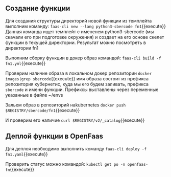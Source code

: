 ## Создание функции
Для создания структуры директорий новой функции из темплейта выполним команду:
`faas-cli new --lang python3-sbercode fn1`{{execute}}
Данная команда ищет темплейт с имененем python3-sbercode (мы скачали его при подготовке окружения) и создает на его основе скелет функции в текущей директории. Результат можно посмотреть в директории fn1

Выполним сборку функции в докер образ командой:
`faas-cli build -f fn1.yml`{{execute}}

Проверим наличие образа в локальном докер репозитории
`docker images|grep sbercode`{{execute}}
имя образа состоит из префикса репозитория кубернетис, куда мы его будем заливать, префикса `sbercode` и имени функции. Префиксы выставлены через переменные указанные в файле ~/envs

Зальем образ в репозиторий  наkubernetes
`docker push $REGISTRY/sbercode/fn1`{{execute}}

И проверим его наличие
`curl $REGISTRY/v2/_catalog`{{execute}}


## Деплой функции в OpenFaas

Для деплоя необходимо выполнить команду
`faas-cli deploy -f fn1.yaml`{{execute}}

Проверить статус можно командой:
`kubectl get po -n openfaas-fn`{{execute}}